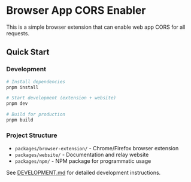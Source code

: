 # Browser App CORS Enabler

This is a simple browser extension that can enable web app CORS for all requests.

## Quick Start

### Development

```bash
# Install dependencies
pnpm install

# Start development (extension + website)
pnpm dev

# Build for production
pnpm build
```

### Project Structure

- `packages/browser-extension/` - Chrome/Firefox browser extension
- `packages/website/` - Documentation and relay website  
- `packages/npm/` - NPM package for programmatic usage

See [DEVELOPMENT.md](DEVELOPMENT.md) for detailed development instructions.
